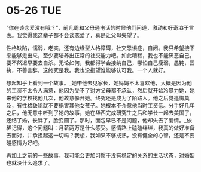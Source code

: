 # 05-26 TUE

“你在谈恋爱没有哦？“，前几周和父母通电话的时候他们问道，激动和好奇溢于言表。我觉得我这辈子都不会谈恋爱了，真是让父母失望了。

性格缺陷，懦弱，老实，还有边缘型人格障碍，社交恐惧症，自闭。我只希望接下来能够走出来，至少要培养出正常的社交能力吧。如此糟糕，我也不能厌恶自己，要不然迟早要去自杀。无论如何，我都得学会接纳自己，哪怕自己瘦弱，愚钝，固执，不善言辞，这终究是我。我也没指望谁能够认可我。一个人就好。

想起知乎上看到一个故事。_她带他去见家长，她妈妈不太喜欢他，大概是因为他的工资不太令人满意，他因为受不了对方父母都不承认，然后就开始冷暴力她，她来他的学校找他几次，他故意躲开她。终究还是成为了陌路人。他之后觉追悔莫及，有性格缺陷就不要祸害其他女孩子。她根本不介意他当时工资低。分手好几年之后，他无意中听到了她的故事，她在华西完成研究生之后和学长一起去美国了，还结了婚，长胖了，脸变圆了。那时，面包早已不是问题，他却失去了爱情。_依稀记得，这个问题叫：月薪两万是什么感受。感情路上磕磕绊绊，我真的做好准备去面对，并承担起这一切吗？我想，我如果不够成熟，没有健全的心智，还是不要碰感情为好吧。

再加上之前的一些故事，我可能会更加习惯于没有稳定的关系的生活状态，对婚姻也就没什么追求了。

